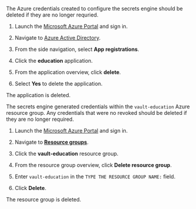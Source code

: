 The Azure credentials created to configure the secrets engine should be deleted
if they are no longer requried.

1.  Launch the [Microsoft Azure Portal](https://portal.azure.com/) and sign in.

1.  Navigate to [Azure Active
    Directory](https://portal.azure.com/#blade/Microsoft_AAD_IAM/ActiveDirectoryMenuBlade/Overview).

1.  From the side navigation, select **App registrations**.

1.  Click the **education** application.

1.  From the application overview, click **delete**.

1.  Select **Yes** to delete the application.

The application is deleted.

The secrets engine generated credentials within the `vault-education` Azure
resource group. Any credentials that were no revoked should be deleted if they
are no longer required.

1.  Launch the [Microsoft Azure Portal](https://portal.azure.com/) and sign in.

1.  Navigate to
    [**Resource
    groups**](https://portal.azure.com/#blade/HubsExtension/BrowseResourceGroups).

1.  Click the **vault-education** resource group.

1.  From the resource group overview, click **Delete resource group**.

1.  Enter `vault-education` in the `TYPE THE RESOURCE GROUP NAME:` field.

1.  Click **Delete**.

The resource group is deleted.